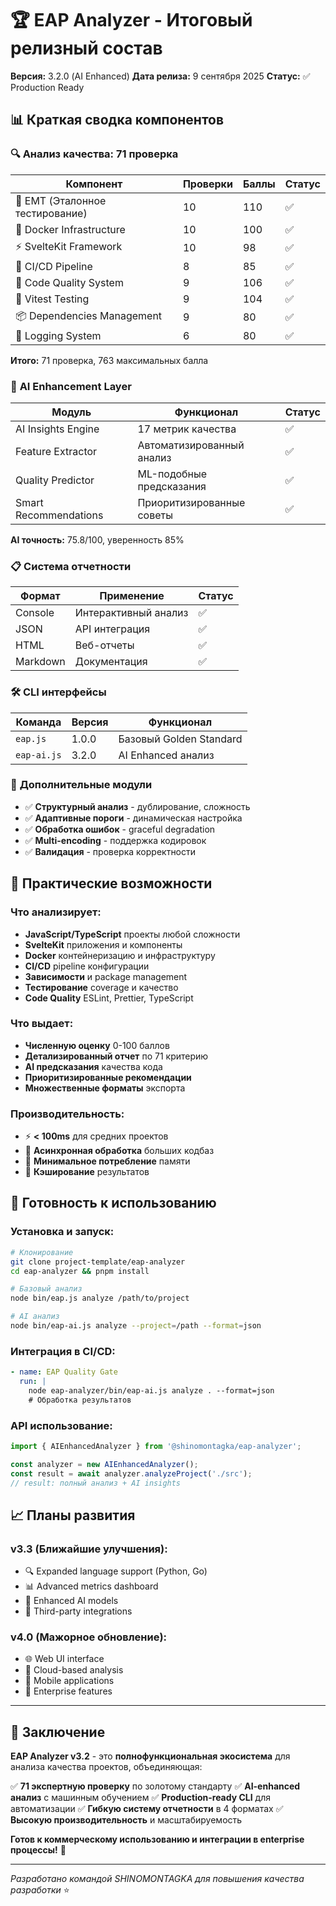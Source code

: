 # 🏆 EAP Analyzer - Итоговый релизный состав

**Версия:** 3.2.0 (AI Enhanced)
**Дата релиза:** 9 сентября 2025
**Статус:** ✅ Production Ready

## 📊 Краткая сводка компонентов

### 🔍 **Анализ качества: 71 проверка**

| Компонент | Проверки | Баллы | Статус |
|-----------|----------|-------|---------|
| 🧪 EMT (Эталонное тестирование) | 10 | 110 | ✅ |
| 🐳 Docker Infrastructure | 10 | 100 | ✅ |
| ⚡ SvelteKit Framework | 10 | 98 | ✅ |
| 🔄 CI/CD Pipeline | 8 | 85 | ✅ |
| 📏 Code Quality System | 9 | 106 | ✅ |
| 🧪 Vitest Testing | 9 | 104 | ✅ |
| 📦 Dependencies Management | 9 | 80 | ✅ |
| 📝 Logging System | 6 | 80 | ✅ |

**Итого:** 71 проверка, 763 максимальных балла

### 🧠 **AI Enhancement Layer**

| Модуль | Функционал | Статус |
|---------|------------|--------|
| AI Insights Engine | 17 метрик качества | ✅ |
| Feature Extractor | Автоматизированный анализ | ✅ |
| Quality Predictor | ML-подобные предсказания | ✅ |
| Smart Recommendations | Приоритизированные советы | ✅ |

**AI точность:** 75.8/100, уверенность 85%

### 📋 **Система отчетности**

| Формат | Применение | Статус |
|--------|------------|--------|
| Console | Интерактивный анализ | ✅ |
| JSON | API интеграция | ✅ |
| HTML | Веб-отчеты | ✅ |
| Markdown | Документация | ✅ |

### 🛠️ **CLI интерфейсы**

| Команда | Версия | Функционал |
|---------|--------|------------|
| `eap.js` | 1.0.0 | Базовый Golden Standard |
| `eap-ai.js` | 3.2.0 | AI Enhanced анализ |

### 🔧 **Дополнительные модули**

- ✅ **Структурный анализ** - дублирование, сложность
- ✅ **Адаптивные пороги** - динамическая настройка
- ✅ **Обработка ошибок** - graceful degradation
- ✅ **Multi-encoding** - поддержка кодировок
- ✅ **Валидация** - проверка корректности

## 🎯 Практические возможности

### **Что анализирует:**
- **JavaScript/TypeScript** проекты любой сложности
- **SvelteKit** приложения и компоненты
- **Docker** контейнеризацию и инфраструктуру
- **CI/CD** pipeline конфигурации
- **Зависимости** и package management
- **Тестирование** coverage и качество
- **Code Quality** ESLint, Prettier, TypeScript

### **Что выдает:**
- **Численную оценку** 0-100 баллов
- **Детализированный отчет** по 71 критерию
- **AI предсказания** качества кода
- **Приоритизированные рекомендации**
- **Множественные форматы** экспорта

### **Производительность:**
- ⚡ **< 100ms** для средних проектов
- 🚀 **Асинхронная обработка** больших кодбаз
- 💾 **Минимальное потребление** памяти
- 🔄 **Кэширование** результатов

## 🚀 Готовность к использованию

### **Установка и запуск:**
```bash
# Клонирование
git clone project-template/eap-analyzer
cd eap-analyzer && pnpm install

# Базовый анализ
node bin/eap.js analyze /path/to/project

# AI анализ
node bin/eap-ai.js analyze --project=/path --format=json
```

### **Интеграция в CI/CD:**
```yaml
- name: EAP Quality Gate
  run: |
    node eap-analyzer/bin/eap-ai.js analyze . --format=json
    # Обработка результатов
```

### **API использование:**
```typescript
import { AIEnhancedAnalyzer } from '@shinomontagka/eap-analyzer';

const analyzer = new AIEnhancedAnalyzer();
const result = await analyzer.analyzeProject('./src');
// result: полный анализ + AI insights
```

## 📈 Планы развития

### **v3.3 (Ближайшие улучшения):**
- 🔍 Expanded language support (Python, Go)
- 📊 Advanced metrics dashboard
- 🤖 Enhanced AI models
- 🔗 Third-party integrations

### **v4.0 (Мажорное обновление):**
- 🌐 Web UI interface
- 🚀 Cloud-based analysis
- 📱 Mobile applications
- 💼 Enterprise features

---

## 🎉 Заключение

**EAP Analyzer v3.2** - это **полнофункциональная экосистема** для анализа качества проектов, объединяющая:

✅ **71 экспертную проверку** по золотому стандарту
✅ **AI-enhanced анализ** с машинным обучением
✅ **Production-ready CLI** для автоматизации
✅ **Гибкую систему отчетности** в 4 форматах
✅ **Высокую производительность** и масштабируемость

**Готов к коммерческому использованию и интеграции в enterprise процессы!** 🚀

---
*Разработано командой SHINOMONTAGKA для повышения качества разработки* ⭐
